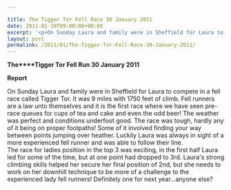 ```yaml
---

title: The Tigger Tor Fell Race 30 January 2011
date: 2011-01-30T09:00:00+00:00
excerpt: '<p>On Sunday Laura and family were in Sheffield for Laura to compete in a fell race called Tigger Tor. It was 9 miles with 1750 feet of climb! The Tigger Tor Report</p>'
layout: post
permalink: /2011/01/The-Tigger-Tor-Fell-Race-30-January-2011/
---
```

**The****Tigger Tor Fell Run 30 January 2011**

**<a name="report"></a>**

**Report**

On Sunday Laura and family were in Sheffield for Laura to compete in a fell race called Tigger Tor. It was 9 miles with 1750 feet of climb. Fell runners are a law unto themselves and it is the first race where we have seen pre-race queues for cups of tea and cake and even the odd beer! The weather was perfect and conditions underfoot good. The race was tough, hardly any of it being on proper footpaths! Some of it involved finding your way between points jumping over heather. Luckily Laura was always in sight of a more experienced fell runner and was able to follow their line.  
The race for ladies position in the top 3 was exciting, in the first half Laura led for some of the time, but at one point had dropped to 3rd. Laura's strong climbing skills helped her secure her final position of 2nd, but she needs to work on her downhill technique to be more of a challenge to the experienced lady fell runners! Definitely one for next year&#8230;anyone else?
